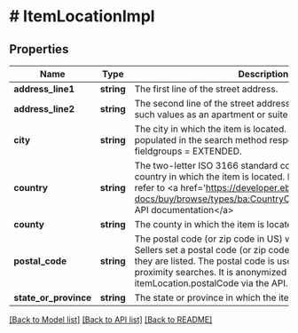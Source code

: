 # # ItemLocationImpl

## Properties

Name | Type | Description | Notes
------------ | ------------- | ------------- | -------------
**address_line1** | **string** | The first line of the street address. | [optional]
**address_line2** | **string** | The second line of the street address. This field may contain such values as an apartment or suite number. | [optional]
**city** | **string** | The city in which the item is located. Restriction: This field is populated in the search method response only when fieldgroups &#x3D; EXTENDED. | [optional]
**country** | **string** | The two-letter ISO 3166 standard code that indicates the country in which the item is located. For implementation help, refer to &lt;a href&#x3D;&#39;https://developer.ebay.com/api-docs/buy/browse/types/ba:CountryCodeEnum&#39;&gt;eBay API documentation&lt;/a&gt; | [optional]
**county** | **string** | The county in which the item is located. | [optional]
**postal_code** | **string** | The postal code (or zip code in US) where the item is located. Sellers set a postal code (or zip code in US) for items when they are listed. The postal code is used for calculating proximity searches. It is anonymized when returned in itemLocation.postalCode via the API. | [optional]
**state_or_province** | **string** | The state or province in which the item is located. | [optional]

[[Back to Model list]](../../README.md#models) [[Back to API list]](../../README.md#endpoints) [[Back to README]](../../README.md)

